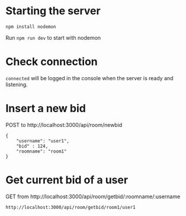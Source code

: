 # Starting the server
`npm install nodemon`

Run `npm run dev` to start with nodemon

# Check connection
`connected` will be logged in the console when the server is ready and listening.

# Insert a new bid
POST to http://localhost:3000/api/room/newbid
```
{
    "username": "user1",
    "bid" : 124,
    "roomname": "room1"
}
```

# Get current bid of a user

GET from http://localhost:3000/api/room/getbid/:roomname/:username

```
http://localhost:3000/api/room/getbid/room1/user1
```
